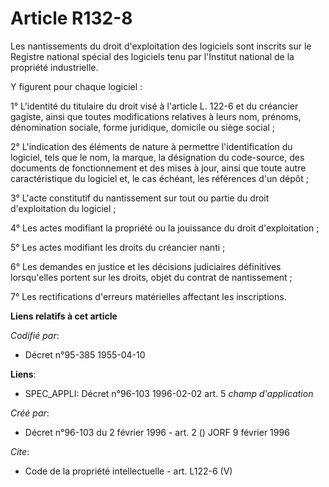 # Article R132-8

Les nantissements du droit d'exploitation des logiciels sont inscrits sur le Registre national spécial des logiciels tenu par
l'Institut national de la propriété industrielle. 

Y figurent pour chaque logiciel : 

1° L'identité du titulaire du droit visé à l'article L. 122-6 et du créancier gagiste, ainsi que toutes modifications
relatives à leurs nom, prénoms, dénomination sociale, forme juridique, domicile ou siège social ; 

2° L'indication des éléments de nature à permettre l'identification du logiciel, tels que le nom, la marque, la désignation
du code-source, des documents de fonctionnement et des mises à jour, ainsi que toute autre caractéristique du logiciel et, le
cas échéant, les références d'un dépôt ; 

3° L'acte constitutif du nantissement sur tout ou partie du droit d'exploitation du logiciel ; 

4° Les actes modifiant la propriété ou la jouissance du droit d'exploitation ; 

5° Les actes modifiant les droits du créancier nanti ; 

6° Les demandes en justice et les décisions judiciaires définitives lorsqu'elles portent sur les droits, objet du contrat de
nantissement ; 

7° Les rectifications d'erreurs matérielles affectant les inscriptions.

**Liens relatifs à cet article**

_Codifié par_:

  - Décret n°95-385 1955-04-10

**Liens**:

  - SPEC_APPLI: Décret n°96-103 1996-02-02 art. 5 *champ d'application*

_Créé par_:

  - Décret n°96-103 du 2 février 1996 - art. 2 () JORF 9 février 1996

_Cite_:

  - Code de la propriété intellectuelle - art. L122-6 (V)
